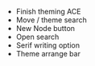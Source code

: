 * Finish theming ACE
* Move / theme search
* New Node button
* Open search
* Serif writing option
* Theme arrange bar
